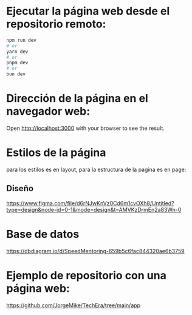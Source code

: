 # Ejecutar la página web desde el repositorio remoto:

```bash
npm run dev
# or
yarn dev
# or
pnpm dev
# or
bun dev
```

# Dirección de la página en el navegador web:
Open [http://localhost:3000](http://localhost:3000) with your browser to see the result.


# Estilos de la página
para los estilos es en layout, para la estructura de la pagina es en page:

## Diseño
https://www.figma.com/file/d6rNJwKnVz0Cd6m1cvOXh8/Untitled?type=design&node-id=0-1&mode=design&t=AMVKzDrmEn2a83Wn-0

# Base de datos
https://dbdiagram.io/d/SpeedMentoring-659b5c6fac844320ae6b3759


# Ejemplo de repositorio con una página web:
https://github.com/JorgeMike/TechEra/tree/main/app
